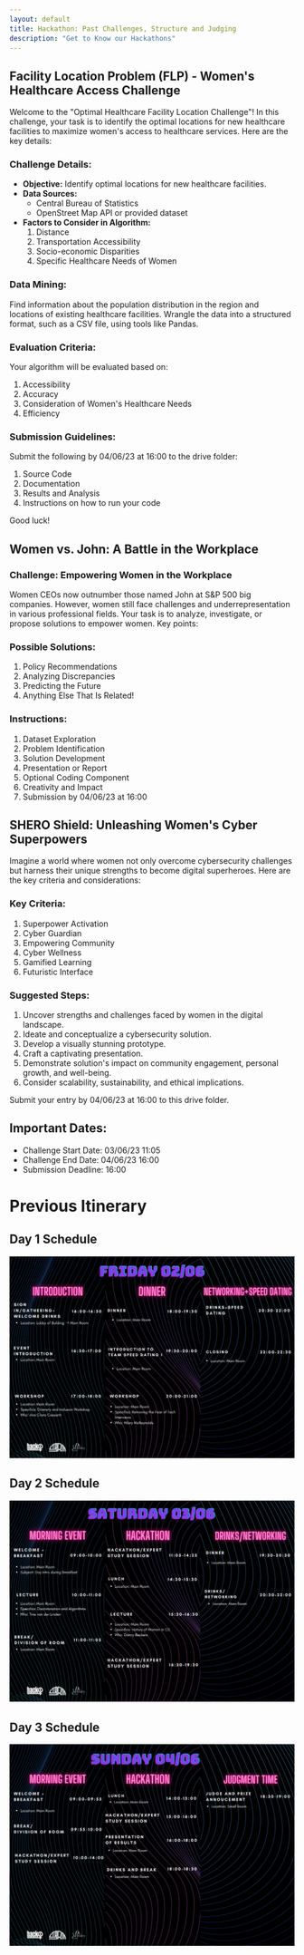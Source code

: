 ```yaml
---
layout: default
title: Hackathon: Past Challenges, Structure and Judging
description: "Get to Know our Hackathons"
---
```




## Facility Location Problem (FLP) - Women's Healthcare Access Challenge

Welcome to the "Optimal Healthcare Facility Location Challenge"! In this challenge, your task is to identify the optimal locations for new healthcare facilities to maximize women's access to healthcare services. Here are the key details:

### Challenge Details:

- **Objective:** Identify optimal locations for new healthcare facilities.
- **Data Sources:**
  - Central Bureau of Statistics
  - OpenStreet Map API or provided dataset
- **Factors to Consider in Algorithm:**
  1. Distance
  2. Transportation Accessibility
  3. Socio-economic Disparities
  4. Specific Healthcare Needs of Women

### Data Mining:

Find information about the population distribution in the region and locations of existing healthcare facilities. Wrangle the data into a structured format, such as a CSV file, using tools like Pandas.

### Evaluation Criteria:

Your algorithm will be evaluated based on:

1. Accessibility
2. Accuracy
3. Consideration of Women's Healthcare Needs
4. Efficiency

### Submission Guidelines:

Submit the following by 04/06/23 at 16:00 to the drive folder:

1. Source Code
2. Documentation
3. Results and Analysis
4. Instructions on how to run your code

Good luck!

## Women vs. John: A Battle in the Workplace

### Challenge: Empowering Women in the Workplace

Women CEOs now outnumber those named John at S&P 500 big companies. However, women still face challenges and underrepresentation in various professional fields. Your task is to analyze, investigate, or propose solutions to empower women. Key points:

### Possible Solutions:

1. Policy Recommendations
2. Analyzing Discrepancies
3. Predicting the Future
4. Anything Else That Is Related!

### Instructions:

1. Dataset Exploration
2. Problem Identification
3. Solution Development
4. Presentation or Report
5. Optional Coding Component
6. Creativity and Impact
7. Submission by 04/06/23 at 16:00

## SHERO Shield: Unleashing Women's Cyber Superpowers

Imagine a world where women not only overcome cybersecurity challenges but harness their unique strengths to become digital superheroes. Here are the key criteria and considerations:

### Key Criteria:

1. Superpower Activation
2. Cyber Guardian
3. Empowering Community
4. Cyber Wellness
5. Gamified Learning
6. Futuristic Interface

### Suggested Steps:

1. Uncover strengths and challenges faced by women in the digital landscape.
2. Ideate and conceptualize a cybersecurity solution.
3. Develop a visually stunning prototype.
4. Craft a captivating presentation.
5. Demonstrate solution's impact on community engagement, personal growth, and well-being.
6. Consider scalability, sustainability, and ethical implications.

Submit your entry by 04/06/23 at 16:00 to this drive folder.

## Important Dates:

- Challenge Start Date: 03/06/23 11:05
- Challenge End Date: 04/06/23 16:00
- Submission Deadline: 16:00

# Previous Itinerary

## Day 1 Schedule
![Day 1 Schedule](Day%201%20Schedule.png)

## Day 2 Schedule
![Day 2 Schedule](Day%202%20Schedule.png)

## Day 3 Schedule
![Day 3 Schedule](Day%203%20Schedule.png)


